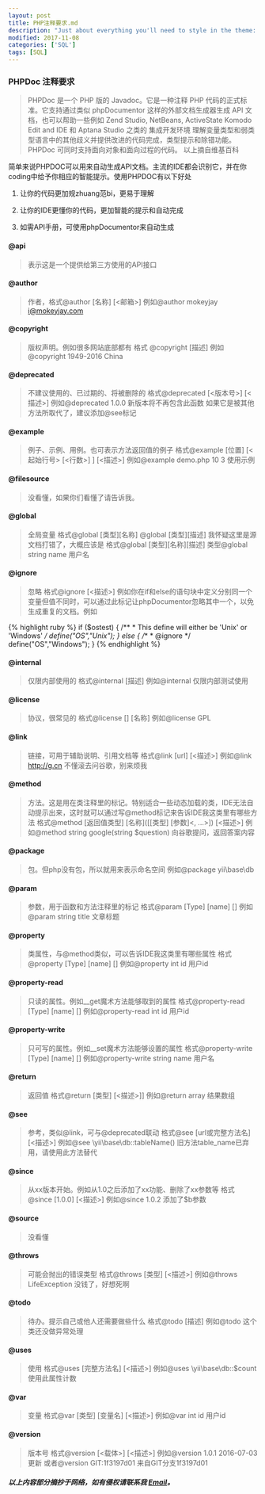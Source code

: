 ```yaml
---
layout: post
title: PHP注释要求.md
description: "Just about everything you'll need to style in the theme: headings, paragraphs, blockquotes, tables, code blocks, and more."
modified: 2017-11-08
categories: ['SQL']
tags: [SQL]
---
```


### PHPDoc 注释要求
> PHPDoc 是一个 PHP 版的 Javadoc。它是一种注释 PHP 代码的正式标准。它支持通过类似 phpDocumentor 这样的外部文档生成器生成 API 文档，也可以帮助一些例如 Zend Studio, NetBeans, ActiveState Komodo Edit and IDE 和 Aptana Studio 之类的 集成开发环境 理解变量类型和弱类型语言中的其他歧义并提供改进的代码完成，类型提示和除错功能。
PHPDoc 可同时支持面向对象和面向过程的代码。
以上摘自维基百科

简单来说PHPDOC可以用来自动生成API文档。主流的IDE都会识别它，并在你coding中给予你相应的智能提示。使用PHPDOC有以下好处

1. 让你的代码更加规zhuang范bi，更易于理解

1. 让你的IDE更懂你的代码，更加智能的提示和自动完成

1. 如需API手册，可使用phpDocumentor来自动生成

#### @api
> 表示这是一个提供给第三方使用的API接口
#### @author
> 作者，格式@author [名称] [<邮箱>]
例如@author mokeyjay <i@mokeyjay.com>

#### @copyright
> 版权声明。例如很多网站底部都有
格式 @copyright [描述]
例如 @copyright 1949-2016 China

#### @deprecated
> 不建议使用的、已过期的、将被删除的
格式@deprecated [<版本号>] [<描述>]
例如@deprecated 1.0.0 新版本将不再包含此函数
如果它是被其他方法所取代了，建议添加@see标记

#### @example
> 例子、示例、用例。也可表示方法返回值的例子
格式@example [位置] [<起始行号> [<行数>] ] [<描述>]
例如@example demo.php 10 3 使用示例

#### @filesource
> 没看懂，如果你们看懂了请告诉我。

#### @global
> 全局变量
格式@global [类型][名称] @global [类型][描述]
我怀疑这里是源文档打错了，大概应该是
格式@global [类型][名称][描述]
类型@global string name 用户名

#### @ignore
> 忽略
格式@ignore [<描述>]
例如你在if和else的语句块中定义分别同一个变量但值不同时，可以通过此标记让phpDocumentor忽略其中一个，以免生成重复的文档。例如

{% highlight ruby %}
if ($ostest) {
     /**
      * This define will either be 'Unix' or 'Windows'
      */
     define("OS","Unix");
 } else {
     /**
      * @ignore
      */
     define("OS","Windows");
 }
{% endhighlight %}

#### @internal
> 仅限内部使用的
格式@internal [描述]
例如@internal 仅限内部测试使用

#### @license
> 协议，很常见的
格式@license [<url>] [名称]
例如@license GPL

#### @link
> 链接，可用于辅助说明、引用文档等
格式@link [url] [<描述>]
例如@link http://g.cn 不懂滚去问谷歌，别来烦我

#### @method
> 方法。这是用在类注释里的标记。特别适合一些动态加载的类，IDE无法自动提示出来，这时就可以通过写@method标记来告诉IDE我这类里有哪些方法
格式@method [返回值类型] [名称]([[类型] [参数]<, ...>]) [<描述>]
例如@method string google(string $question) 向谷歌提问，返回答案内容

#### @package
> 包。但php没有包，所以就用来表示命名空间
例如@package yii\base\db

#### @param
> 参数，用于函数和方法注释里的标记
格式@param [Type] [name] [<description>]
例如@param string title 文章标题

#### @property
> 类属性，与@method类似，可以告诉IDE我这类里有哪些属性
格式@property [Type] [name] [<description>]
例如@property int id 用户id

#### @property-read
> 只读的属性。例如__get魔术方法能够取到的属性
格式@property-read [Type] [name] [<description>]
例如@property-read int id 用户id
#### @property-write
> 只可写的属性。例如__set魔术方法能够设置的属性
格式@property-write [Type] [name] [<description>]
例如@property-write string name 用户名
#### @return
> 返回值
格式@return [类型] [<描述>]]
例如@return array 结果数组
#### @see
> 参考，类似@link，可与@deprecated联动
格式@see [url或完整方法名] [<描述>]
例如@see \yii\base\db::tableName() 旧方法table_name已弃用，请使用此方法替代
#### @since
> 从xx版本开始。例如从1.0之后添加了xx功能、删除了xx参数等
格式@since [1.0.0] [<描述>]
例如@since 1.0.2 添加了$b参数
#### @source
> 没看懂
#### @throws
> 可能会抛出的错误类型
格式@throws [类型] [<描述>]
例如@throws LifeException 没钱了，好想死啊
#### @todo
> 待办。提示自己或他人还需要做些什么
格式@todo [描述]
例如@todo 这个类还没做异常处理
#### @uses
> 使用
格式@uses [完整方法名] [<描述>]
例如@uses \yii\base\db::$count 使用此属性计数
#### @var
> 变量
格式@var [类型] [变量名] [<描述>]
例如@var int id 用户id
#### @version
> 版本号
格式@version [<载体>] [<描述>]
例如@version 1.0.1 2016-07-03更新
或者@version GIT:1f3197d01 来自GIT分支1f3197d01

##### 以上内容部分摘抄于网络，如有侵权请联系我 [Email](mailto:weicoz@outlook.com)。